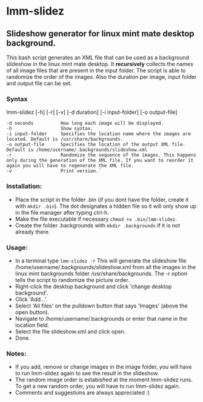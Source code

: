 # lmm-slidez

## Slideshow generator for linux mint mate desktop background.

This bash script generates an XML file that can be used as a background slideshow in the linux mint mate desktop. It __recursively__ collects the names of all image files that are present in the input folder. 
The script is able to randomize the order of the images. Also the duration per image, input folder and output file can be set.

### Syntax
lmm-slidez [-h] [-r] [-v] [-d duration] [-i input-folder] [-o output-file]

    -d seconds          How long each image will be displayed.
    -h                  Show syntax.
    -i input-folder     Specifies the location name where the images are located. Default is /usr/share/backgrounds.
    -o output-file      Specifies the location of the output XML file. Default is /home/username/.backgrounds/slideshow.xml
    -r                  Randomize the sequence of the images. This happens only during the generation of the XML file. If you want to reorder it again you will have to regenerate the XML file.
    -v                  Print version.`

### Installation:
- Place the script in the folder .bin (if you dont have the folder, create it with `mkdir .bin`).
  The dot designates a hidden file so it will only show up in the file manager after typing ctrl-h.
- Make the file executable if necessary `chmod +x .bin/lmm-slidez`.
- Create the folder .backgrounds with `mkdir .backgrounds` if it is not already there.

### Usage:
- In a terminal type `lmm-slidez -r`
  This will generate the slideshow file /home/username/.backgrounds/slideshow.xml from all the images in the linux mint backgrounds folder /usr/share/backgrounds.
  The -r option tells the script to randomize the picture order.
- Right-click the desktop background and click 'change desktop background'.
- Click 'Add...'.
- Select 'All files' on the pulldown button that says 'Images' (above the open button).
- Navigate to /home/username/.backgrounds or enter that name in the location field.
- Select the file slideshow.xml and click open.
- Done.

### Notes:
- If you add, remove or change images in the image folder, you will have to run lmm-slidez again to see the result in the slideshow.
- The random image order is estabished at the moment lmm-slidez runs. To get a new random order, you will have to run lmm-slidez again.
- Comments and suggestions are always appreciated :)

